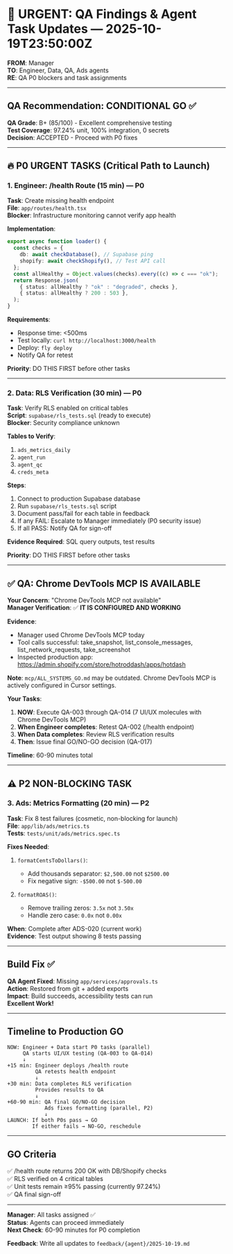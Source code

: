 # 🚨 URGENT: QA Findings & Agent Task Updates — 2025-10-19T23:50:00Z

**FROM**: Manager  
**TO**: Engineer, Data, QA, Ads agents  
**RE**: QA P0 blockers and task assignments

---

## QA Recommendation: CONDITIONAL GO ✅

**QA Grade**: B+ (85/100) - Excellent comprehensive testing  
**Test Coverage**: 97.24% unit, 100% integration, 0 secrets  
**Decision**: ACCEPTED - Proceed with P0 fixes

---

## 🔥 P0 URGENT TASKS (Critical Path to Launch)

### 1. Engineer: /health Route (15 min) — P0

**Task**: Create missing health endpoint  
**File**: `app/routes/health.tsx`  
**Blocker**: Infrastructure monitoring cannot verify app health

**Implementation**:

```typescript
export async function loader() {
  const checks = {
    db: await checkDatabase(), // Supabase ping
    shopify: await checkShopify(), // Test API call
  };
  const allHealthy = Object.values(checks).every((c) => c === "ok");
  return Response.json(
    { status: allHealthy ? "ok" : "degraded", checks },
    { status: allHealthy ? 200 : 503 },
  );
}
```

**Requirements**:

- Response time: <500ms
- Test locally: `curl http://localhost:3000/health`
- Deploy: `fly deploy`
- Notify QA for retest

**Priority**: DO THIS FIRST before other tasks

---

### 2. Data: RLS Verification (30 min) — P0

**Task**: Verify RLS enabled on critical tables  
**Script**: `supabase/rls_tests.sql` (ready to execute)  
**Blocker**: Security compliance unknown

**Tables to Verify**:

1. `ads_metrics_daily`
2. `agent_run`
3. `agent_qc`
4. `creds_meta`

**Steps**:

1. Connect to production Supabase database
2. Run `supabase/rls_tests.sql` script
3. Document pass/fail for each table in feedback
4. If any FAIL: Escalate to Manager immediately (P0 security issue)
5. If all PASS: Notify QA for sign-off

**Evidence Required**: SQL query outputs, test results

**Priority**: DO THIS FIRST before other tasks

---

## ✅ QA: Chrome DevTools MCP IS AVAILABLE

**Your Concern**: "Chrome DevTools MCP not available"  
**Manager Verification**: ✅ **IT IS CONFIGURED AND WORKING**

**Evidence**:

- Manager used Chrome DevTools MCP today
- Tool calls successful: take_snapshot, list_console_messages, list_network_requests, take_screenshot
- Inspected production app: https://admin.shopify.com/store/hotroddash/apps/hotdash

**Note**: `mcp/ALL_SYSTEMS_GO.md` may be outdated. Chrome DevTools MCP is actively configured in Cursor settings.

**Your Tasks**:

1. **NOW**: Execute QA-003 through QA-014 (7 UI/UX molecules with Chrome DevTools MCP)
2. **When Engineer completes**: Retest QA-002 (/health endpoint)
3. **When Data completes**: Review RLS verification results
4. **Then**: Issue final GO/NO-GO decision (QA-017)

**Timeline**: 60-90 minutes total

---

## ⚠️ P2 NON-BLOCKING TASK

### 3. Ads: Metrics Formatting (20 min) — P2

**Task**: Fix 8 test failures (cosmetic, non-blocking for launch)  
**File**: `app/lib/ads/metrics.ts`  
**Tests**: `tests/unit/ads/metrics.spec.ts`

**Fixes Needed**:

1. `formatCentsToDollars()`:
   - Add thousands separator: `$2,500.00` not `$2500.00`
   - Fix negative sign: `-$500.00` not `$-500.00`

2. `formatROAS()`:
   - Remove trailing zeros: `3.5x` not `3.50x`
   - Handle zero case: `0.0x` not `0.00x`

**When**: Complete after ADS-020 (current work)  
**Evidence**: Test output showing 8 tests passing

---

## Build Fix ✅

**QA Agent Fixed**: Missing `app/services/approvals.ts`  
**Action**: Restored from git + added exports  
**Impact**: Build succeeds, accessibility tests can run  
**Excellent Work!**

---

## Timeline to Production GO

```
NOW: Engineer + Data start P0 tasks (parallel)
     QA starts UI/UX testing (QA-003 to QA-014)
     ↓
+15 min: Engineer deploys /health route
         QA retests health endpoint
         ↓
+30 min: Data completes RLS verification
         Provides results to QA
         ↓
+60-90 min: QA final GO/NO-GO decision
            Ads fixes formatting (parallel, P2)
            ↓
LAUNCH: If both P0s pass → GO
        If either fails → NO-GO, reschedule
```

---

## GO Criteria

✅ /health route returns 200 OK with DB/Shopify checks  
✅ RLS verified on 4 critical tables  
✅ Unit tests remain ≥95% passing (currently 97.24%)  
✅ QA final sign-off

---

**Manager**: All tasks assigned ✅  
**Status**: Agents can proceed immediately  
**Next Check**: 60-90 minutes for P0 completion

**Feedback**: Write all updates to `feedback/{agent}/2025-10-19.md`
